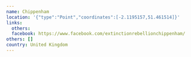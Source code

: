 ```yaml
---
name: Chippenham
location: '{"type":"Point","coordinates":[-2.1195157,51.461514]}'
links:
  others: 
  facebook: https://www.facebook.com/extinctionrebellionchippenham/
others: []
country: United Kingdom
---
```

